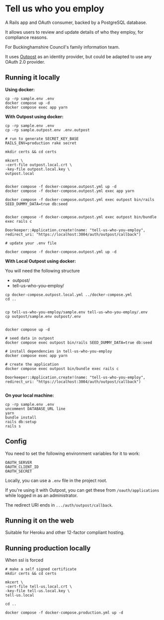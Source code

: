 # Tell us who you employ

A Rails app and OAuth consumer, backed by a PostgreSQL database.

It allows users to review and update details of who they employ, for compliance reasons.

For Buckinghamshire Council's family information team.

It uses [Outpost](https://github.com/wearefuturegov/outpost) as an identity provider, but could be adapted to use any OAuth 2.0 provider.

## Running it locally

**Using docker:**

```
cp -rp sample.env .env
docker compose up -d
docker compose exec app yarn
```

**With Outpost using docker:**

```
cp -rp sample.env .env
cp -rp sample.outpost.env .env.outpost

# run to generate SECRET_KEY_BASE
RAILS_ENV=production rake secret

mkdir certs && cd certs

mkcert \
-cert-file outpost.local.crt \
-key-file outpost.local.key \
outpost.local


docker compose -f docker-compose.outpost.yml up -d
docker compose -f docker-compose.outpost.yml exec app yarn

docker compose -f docker-compose.outpost.yml exec outpost bin/rails SEED_DUMMY_DATA=true db:seed


docker compose -f docker-compose.outpost.yml exec outpost bin/bundle exec rails c

Doorkeeper::Application.create!(name: "tell-us-who-you-employ", redirect_uri: "https://localhost:3004/auth/outpost/callback")

# update your .env file

docker compose -f docker-compose.outpost.yml up -d

```

**With Local Outpost using docker:**

You will need the following structure

- outpost/
- tell-us-who-you-employ/

```
cp docker-compose.outpost.local.yml ../docker-compose.yml
cd ..


cp tell-us-who-you-employ/sample.env tell-us-who-you-employ/.env
cp outpost/sample.env outpost/.env


docker compose up -d

# seed data in outpost
docker compose exec outpost bin/rails SEED_DUMMY_DATA=true db:seed

# install dependencies in tell-us-who-you-employ
docker compose exec app yarn

# create the application
docker compose exec outpost bin/bundle exec rails c

Doorkeeper::Application.create!(name: "tell-us-who-you-employ", redirect_uri: "https://localhost:3004/auth/outpost/callback")


```

**On your local machine:**

```
cp -rp sample.env .env
uncomment DATABASE_URL line
yarn
bundle install
rails db:setup
rails s
```

## Config

You need to set the following environment variables for it to work:

```
OAUTH_SERVER
OAUTH_CLIENT_ID
OAUTH_SECRET
```

Locally, you can use a `.env` file in the project root.

If you're using it with Outpost, you can get these from `/oauth/applications` while logged in as an administrator.

The redirect URI ends in `.../auth/outpost/callback`.

## Running it on the web

Suitable for Heroku and other 12-factor compliant hosting.

## Running production locally

When ssl is forced

```
# make a self signed certificate
mkdir certs && cd certs

mkcert \
-cert-file tell-us.local.crt \
-key-file tell-us.local.key \
tell-us.local

cd ..

docker compose -f docker-compose.production.yml up -d

```
